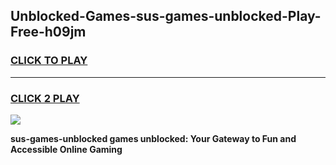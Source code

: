 
## Unblocked-Games-sus-games-unblocked-Play-Free-h09jm
<h3>
<a href="https://premium76.site?title=sus-games-unblocked&ref=17A">CLICK TO PLAY</a></h3>
<hr>

<h3>
<a href="https://premium76.site?title=sus-games-unblocked&ref=17A">CLICK 2 PLAY</a>
  
</h3>

<a href="https://premium76.site?title=sus-games-unblocked&ref=17A"><img src="https://clearcache.store/games.png"></a>


**sus-games-unblocked games unblocked: Your Gateway to Fun and Accessible Online Gaming**
